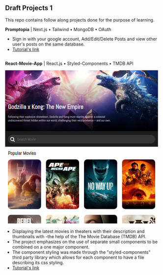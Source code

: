 ## **Draft Projects 1**

This repo contains follow along projects done for the purpose of learning.

**Promptopia** | Next.js • Tailwind • MongoDB • OAuth
- Sign in with your google account, Add/Edit/Delete Posts and view other user's posts on the same database.
- [ Tutorial's link](https://www.youtube.com/watch?v=wm5gMKuwSYk&t=3348s)

##

**React-Movie-App** | React.js • Styled-Components • TMDB API

![React-Movie-App screenshot](screenshot2.png)
- Displaying the latest movies in theaters with their description and thumbnails with -the help of the The Movie Database (TMDB) API.
- The project emphasizes on the use of separate small components to be combined on a one major component.
- The component styling was made through the "styled-components" third party library which allows for each component to have a file describing its css styling.
- [ Tutorial's link](https://www.youtube.com/watch?v=6bxWgYfN4CQ)